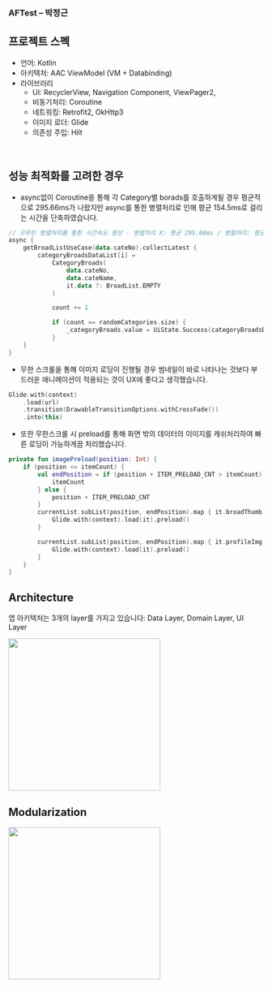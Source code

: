 ### AFTest – 박정근

## 프로젝트 스펙
- 언어: Kotlin
- 아키텍처: AAC ViewModel (VM + Databinding)
- 라이브러리
     - UI: RecyclerView, Navigation Component, ViewPager2, 
     - 비동기처리: Coroutine
     - 네트워킹: Retrofit2, OkHttp3
     - 이미지 로더: Glide
     - 의존성 주입: Hilt

<br/>

## 성능 최적화를 고려한 경우
- async없이 Coroutine을 통해 각 Category별 borads를 호출하게될 경우 평균적으로 295.66ms가 나왔지만 async를 통한 병렬처리로 인해 평균 154.5ms로 걸리는 시간을 단축하였습니다.
```kotlin
// 코루틴 병렬처리를 통한 시간속도 향상 - 병렬처리 X: 평균 295.66ms / 병렬처리: 평균 154.5ms
async {
    getBroadListUseCase(data.cateNo).collectLatest {
        categoryBroadsDataList[i] =
            CategoryBroads(
                data.cateNo,
                data.cateName,
                it.data ?: BroadList.EMPTY
            )

            count += 1

            if (count == randomCategories.size) {
                _categoryBroads.value = UiState.Success(categoryBroadsDataList)
            }
    }
}
```

- 무한 스크롤을 통해 이미지 로딩이 진행될 경우 썸네일이 바로 나타나는 것보다 부드러운 애니메이션이 적용되는 것이 UX에 좋다고 생각했습니다.
```kotlin
Glide.with(context)
    .load(url)
    .transition(DrawableTransitionOptions.withCrossFade())
    .into(this)
```

- 또한 무한스크롤 시 preload를 통해 화면 밖의 데이터의 이미지를 캐쉬처리하여 빠른 로딩이 가능하게끔 처리했습니다.
```kotlin
private fun imagePreload(position: Int) {
    if (position <= itemCount) {
        val endPosition = if (position + ITEM_PRELOAD_CNT > itemCount) {
            itemCount
        } else {
            position + ITEM_PRELOAD_CNT
        }
        currentList.subList(position, endPosition).map { it.broadThumb }.forEach {
            Glide.with(context).load(it).preload()
        }

        currentList.subList(position, endPosition).map { it.profileImg }.forEach {
            Glide.with(context).load(it).preload()
        }
    }
}
````

## Architecture
앱 아키텍처는 3개의 layer를 가지고 있습니다: Data Layer, Domain Layer, UI Layer

<img src="./readme_image/architecture.png" height="300"/>

<br/>

## Modularization

<img src="./readme_image/modularization.png" height="300"/>